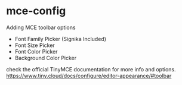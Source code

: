 # mce-config

Adding MCE toolbar options

-   Font Family Picker (Signika Included)
-   Font Size Picker
-   Font Color Picker
-   Background Color Picker

check the official TinyMCE documentation for more info and options.
https://www.tiny.cloud/docs/configure/editor-appearance/#toolbar
